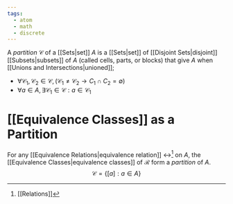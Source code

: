 ```yaml
---
tags:
  - atom
  - math
  - discrete
---
```

A *partition* $\mathcal{C}$ of a [[Sets|set]] $A$ is a [[Sets|set]] of [[Disjoint Sets|disjoint]] [[Subsets|subsets]] of $A$ (called cells, parts, or blocks) that give $A$ when [[Unions and Intersections|unioned]];
- $\forall \mathcal{C}_1, \mathcal{C}_2 \in \mathcal{C}, \left( \mathcal{C}_1 \ne \mathcal{C}_2 \to C_1 \cap C_2 = \emptyset \right)$
- $\forall a \in A, \exists \mathcal{C}_1 \in \mathcal{C} : a \in \mathcal{C}_1$

# [[Equivalence Classes]] as a Partition
For any [[Equivalence Relations|equivalence relation]] $\rel$[^1] on $A$, the [[Equivalence Classes|equivalence classes]] of $\mathcal{R}$ form a *partition* of $A$.
$$ \mathcal{C} = \left\{ [a] : a \in A \right\} $$

[^1]: [[Relations]]
